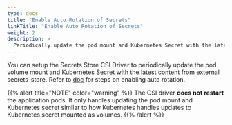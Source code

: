 ```yaml
---
type: docs
title: "Enable Auto Rotation of Secrets"
linkTitle: "Enable Auto Rotation of Secrets"
weight: 2
description: >
  Periodically update the pod mount and Kubernetes Secret with the latest content from external secrets store
---
```


You can setup the Secrets Store CSI Driver to periodically update the pod volume mount and Kubernetes Secret with the latest content from external secrets-store. Refer to [doc](https://secrets-store-csi-driver.sigs.k8s.io/topics/secret-auto-rotation.html) for steps on enabling auto rotation.

{{% alert title="NOTE" color="warning" %}}
The CSI driver **does not restart** the application pods. It only handles updating the pod mount and Kubernetes secret similar to how Kubernetes handles updates to Kubernetes secret mounted as volumes.
{{% /alert %}}
